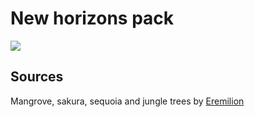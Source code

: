 # New horizons pack
![](https://i.imgur.com/VfHLp0w.png)

## Sources
Mangrove, sakura, sequoia and jungle trees by [Eremilion](https://www.planetminecraft.com/member/eremilion/)
